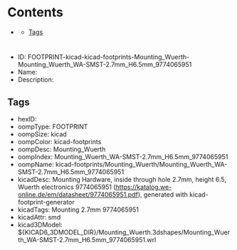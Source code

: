 



Contents
========

* [](#)
	* [Tags](#tags)

# 

- ID: FOOTPRINT-kicad-kicad-footprints-Mounting_Wuerth-Mounting_Wuerth_WA-SMST-2.7mm_H6.5mm_9774065951
- Name: 
- Description: 

## Tags

- hexID: 
- oompType: FOOTPRINT
- oompSize: kicad
- oompColor: kicad-footprints
- oompDesc: Mounting_Wuerth
- oompIndex: Mounting_Wuerth_WA-SMST-2.7mm_H6.5mm_9774065951
- oompName: kicad-footprints/Mounting_Wuerth/Mounting_Wuerth_WA-SMST-2.7mm_H6.5mm_9774065951
- kicadDesc: Mounting Hardware, inside through hole 2.7mm, height 6.5, Wuerth electronics 9774065951 (https://katalog.we-online.de/em/datasheet/9774065951.pdf), generated with kicad-footprint-generator
- kicadTags: Mounting 2.7mm 9774065951
- kicadAttr: smd
- kicad3DModel: ${KICAD6_3DMODEL_DIR}/Mounting_Wuerth.3dshapes/Mounting_Wuerth_WA-SMST-2.7mm_H6.5mm_9774065951.wrl
